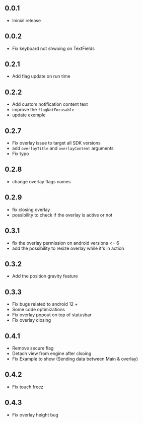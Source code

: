 ## 0.0.1

- Ininial release

## 0.0.2

- Fix keyboard not shwoing on TextFields

## 0.2.1

- Add flag update on run time

## 0.2.2

- Add custom notification content text
- improve the `flagNotFocusable`
- update exemple

## 0.2.7

- Fix overlay issue to target all SDK versions
- add `overlayTitle` and `overlayContent` arguments
- Fix typo

## 0.2.8

- change overlay flags names

## 0.2.9

- fix closing overlay
- possibility to check if the overlay is active or not

## 0.3.1

- fix the overlay permission on android versions <= 6
- add the possibility to resize overlay while it's in action

## 0.3.2

- Add the position gravity feature

## 0.3.3

- Fix bugs related to android 12 +
- Some code optimizations
- Fix overlay popout on top of statusbar
- Fix overlay closing

## 0.4.1

- Remove secure flag
- Detach view from engine after clsoing
- Fix Example to show (Sending data between Main & overlay)

## 0.4.2

- Fix touch freez

## 0.4.3

- Fix overlay height bug
